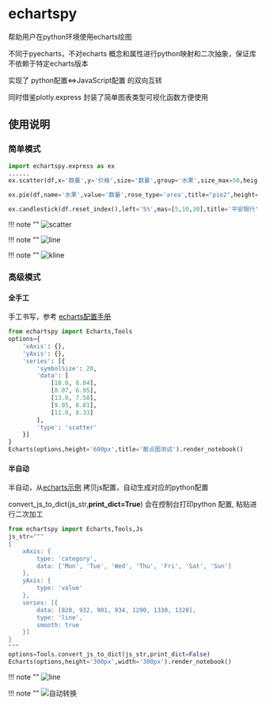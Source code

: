 # echartspy

帮助用户在python环境使用echarts绘图

不同于pyecharts，不对echarts 概念和属性进行python映射和二次抽象，保证库不依赖于特定echarts版本

实现了 python配置<=>JavaScript配置 的双向互转

同时借鉴plotly.express 封装了简单图表类型可视化函数方便使用


## 使用说明

### 简单模式
```python
import echartspy.express as ex
...... 
ex.scatter(df,x='数量',y='价格',size='数量',group='水果',size_max=50,height='250px',title='scatter').render_notebook()

ex.pie(df,name='水果',value='数量',rose_type='area',title="pie2",height='350px').render_notebook()

ex.candlestick(df.reset_index(),left='5%',mas=[5,10,30],title='平安银行').render_notebook()
```
!!! note ""
    ![scatter](https://github.com/yiliuyan161/echartspy/blob/master/docs/images/scatter.png?raw=true)

!!! note ""
    ![line](https://github.com/yiliuyan161/echartspy/blob/master/docs/images/pie2.png?raw=true)

!!! note ""
    ![kline](https://github.com/yiliuyan161/echartspy/blob/master/docs/images/kline.png?raw=true)

### 高级模式

#### 全手工

手工书写，参考 [echarts配置手册](https://echarts.apache.org/zh/option.html#title)

```python
from echartspy import Echarts,Tools
options={
    'xAxis': {},
    'yAxis': {},
    'series': [{
        'symbolSize': 20,
        'data': [
            [10.0, 8.04],
            [8.07, 6.95],
            [13.0, 7.58],
            [9.05, 8.81],
            [11.0, 8.33]
        ],
        'type': 'scatter'
    }]
}
Echarts(options,height='600px',title='散点图测试').render_notebook()
```

#### 半自动

半自动，从[echarts示例](https://echarts.apache.org/examples/zh/index.html) 拷贝js配置，自动生成对应的python配置

convert_js_to_dict(js_str,**print_dict=True**) 会在控制台打印python 配置, 粘贴进行二次加工

```python
from echartspy import Echarts,Tools,Js
js_str="""
{
    xAxis: {
        type: 'category',
        data: ['Mon', 'Tue', 'Wed', 'Thu', 'Fri', 'Sat', 'Sun']
    },
    yAxis: {
        type: 'value'
    },
    series: [{
        data: [820, 932, 901, 934, 1290, 1330, 1320],
        type: 'line',
        smooth: true
    }]
}
"""
options=Tools.convert_js_to_dict(js_str,print_dict=False)
Echarts(options,height='300px',width='300px').render_notebook()
```

!!! note ""
    ![line](https://github.com/yiliuyan161/echartspy/blob/master/docs/images/p1.png?raw=true)

!!! note ""
    ![自动转换](https://github.com/yiliuyan161/echartspy/blob/master/docs/images/p0.png?raw=true)





